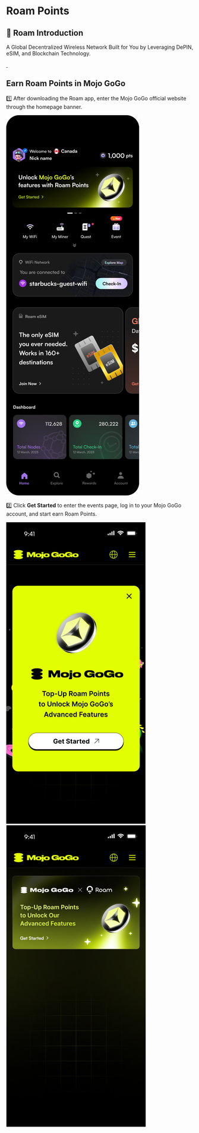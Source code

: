 # Roam Points

## 📌 Roam Introduction

A Global Decentralized Wireless Network Built for You by Leveraging DePIN, eSIM, and Blockchain Technology.

<a href="https://play.google.com/store/apps/details?id=com.dapp.metablox">
  <img class="roam-download" src="../assets/roam-points/1.avif" alt="">
</a>
<a href="https://apps.apple.com/ca/app/roam-travel-social-rewards/id6443709000">
  <img class="roam-download" src="../assets/roam-points/2.avif" alt="">
</a>

## Earn Roam Points in Mojo GoGo

1️⃣ After downloading the Roam app, enter the Mojo GoGo official website through the homepage banner.

<div class="img-center">
  <img src="../assets/roam-points/3.jpg" alt="">
</div>

2️⃣ Click **Get Started** to enter the events page, log in to your Mojo GoGo account, and start earn Roam Points.

<div class="img-center">
  <img src="../assets/roam-points/4.png" alt="">
</div>

<div class="img-center">
  <img src="../assets/roam-points/5.png" alt="">
</div>
